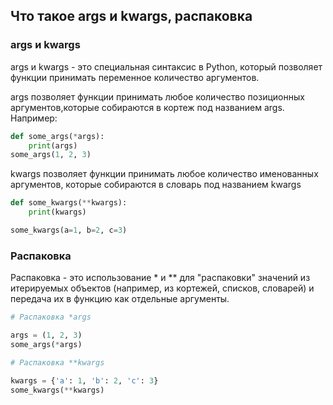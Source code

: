 ## Что такое args и kwargs, распаковка

### args и kwargs

args и kwargs - это специальная синтаксис в Python, который позволяет функции принимать переменное количество аргументов.

args позволяет функции принимать любое количество позиционных аргументов,которые собираются в кортеж под названием args. Например:

```python
def some_args(*args):
    print(args)
some_args(1, 2, 3)
```

kwargs позволяет функции принимать любое количество именованных аргументов, которые собираются в словарь под названием kwargs

```python
def some_kwargs(**kwargs):
    print(kwargs)

some_kwargs(a=1, b=2, c=3)
```

### Распаковка

Распаковка - это использование \* и \*\* для "распаковки" значений из итерируемых объектов (например, из кортежей, списков, словарей) и передача их в функцию как отдельные аргументы.

```python
# Распаковка *args

args = (1, 2, 3)
some_args(*args)

# Распаковка **kwargs

kwargs = {'a': 1, 'b': 2, 'c': 3}
some_kwargs(**kwargs)

```
